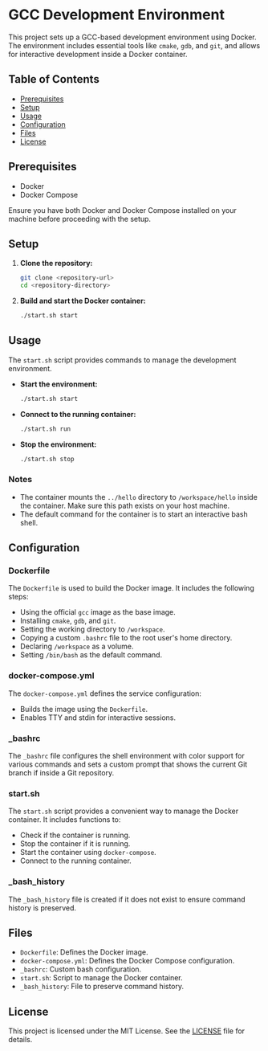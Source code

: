 # GCC Development Environment

This project sets up a GCC-based development environment using Docker. The environment includes essential tools like `cmake`, `gdb`, and `git`, and allows for interactive development inside a Docker container.

## Table of Contents
- [Prerequisites](#prerequisites)
- [Setup](#setup)
- [Usage](#usage)
- [Configuration](#configuration)
- [Files](#files)
- [License](#license)

## Prerequisites

- Docker
- Docker Compose

Ensure you have both Docker and Docker Compose installed on your machine before proceeding with the setup.

## Setup

1. **Clone the repository:**
   ```bash
   git clone <repository-url>
   cd <repository-directory>
   ```

2. **Build and start the Docker container:**
   ```bash
   ./start.sh start
   ```

## Usage

The `start.sh` script provides commands to manage the development environment.

- **Start the environment:**
  ```bash
  ./start.sh start
  ```

- **Connect to the running container:**
  ```bash
  ./start.sh run
  ```

- **Stop the environment:**
  ```bash
  ./start.sh stop
  ```

### Notes
- The container mounts the `../hello` directory to `/workspace/hello` inside the container. Make sure this path exists on your host machine.
- The default command for the container is to start an interactive bash shell.

## Configuration

### Dockerfile

The `Dockerfile` is used to build the Docker image. It includes the following steps:
- Using the official `gcc` image as the base image.
- Installing `cmake`, `gdb`, and `git`.
- Setting the working directory to `/workspace`.
- Copying a custom `.bashrc` file to the root user's home directory.
- Declaring `/workspace` as a volume.
- Setting `/bin/bash` as the default command.

### docker-compose.yml

The `docker-compose.yml` defines the service configuration:
- Builds the image using the `Dockerfile`.
- Enables TTY and stdin for interactive sessions.

### _bashrc

The `_bashrc` file configures the shell environment with color support for various commands and sets a custom prompt that shows the current Git branch if inside a Git repository.

### start.sh

The `start.sh` script provides a convenient way to manage the Docker container. It includes functions to:
- Check if the container is running.
- Stop the container if it is running.
- Start the container using `docker-compose`.
- Connect to the running container.

### _bash_history

The `_bash_history` file is created if it does not exist to ensure command history is preserved.

## Files

- `Dockerfile`: Defines the Docker image.
- `docker-compose.yml`: Defines the Docker Compose configuration.
- `_bashrc`: Custom bash configuration.
- `start.sh`: Script to manage the Docker container.
- `_bash_history`: File to preserve command history.

## License

This project is licensed under the MIT License. See the [LICENSE](LICENSE) file for details.
